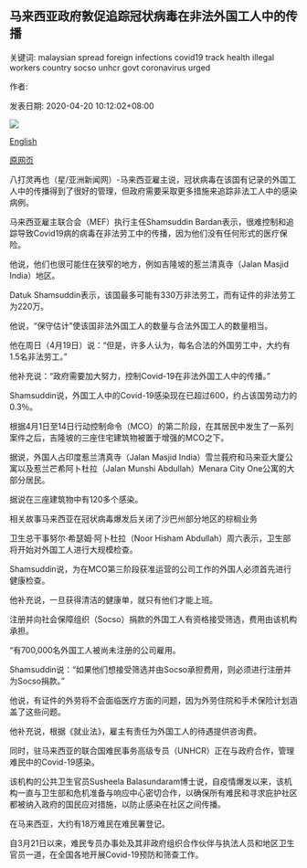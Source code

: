 ## 马来西亚政府敦促追踪冠状病毒在非法外国工人中的传播

关键词: malaysian spread foreign infections covid19 track health illegal workers country socso unhcr govt coronavirus urged

作者: 

发表日期: 2020-04-20 10:12:02+08:00

![](https://www.straitstimes.com/sites/default/files/styles/x_large/public/articles/2020/04/20/ym-hwmalaysia-200420.jpg?itok=W-sw5Dw7)

[English](Malaysian%20govt%20urged%20to%20track%20coronavirus%20spread%20among%20illegal%20foreign%20workers.md)

[原网页](https://www.straitstimes.com/asia/se-asia/malaysian-govt-urged-to-track-coronavirus-spread-among-illegal-foreign-workers)

八打灵再也（星/亚洲新闻网）-马来西亚雇主说，冠状病毒在该国有记录的外国工人中的传播得到了很好的管理，但政府需要采取更多措施来追踪非法工人中的感染病例。

马来西亚雇主联合会（MEF）执行主任Shamsuddin Bardan表示，很难控制和追踪导致Covid19病的病毒在非法劳工中的传播，因为他们没有任何形式的医疗保险。

他说，他们也很可能住在狭窄的地方，例如吉隆坡的惹兰清真寺（Jalan Masjid India）地区。

Datuk Shamsuddin表示，该国最多可能有330万非法劳工，而有证件的非法劳工为220万。

他说，“保守估计”使该国非法外国工人的数量与合法外国工人的数量相当。

他在周日（4月19日）说：“但是，许多人认为，每名合法的外国劳工中，大约有1.5名非法劳工。”

他补充说：“政府需要加大努力，控制Covid-19在非法外国工人中的传播。”

Shamsuddin说，外国工人中的Covid-19感染现在已超过600，约占该国劳动力的0.3％。

根据4月1日至14日行动控制命令（MCO）的第二阶段，在其居民中发生了一系列案件之后，吉隆坡的三座住宅建筑物被置于增强的MCO之下。

据说，外国人占印度惹兰清真寺（Jalan Masjid India）雪兰莪府和马来亚大厦公寓以及惹兰芒希阿卜杜拉（Jalan Munshi Abdullah）Menara City One公寓的大部分居民。

据说在三座建筑物中有120多个感染。

相关故事马来西亚在冠状病毒爆发后关闭了沙巴州部分地区的棕榈业务

卫生总干事努尔·希瑟姆·阿卜杜拉（Noor Hisham Abdullah）周六表示，卫生部将开始对外国工人进行大规模检查。

Shamsuddin说，为在MCO第三阶段获准运营的公司工作的外国人必须首先进行健康检查。

他补充说，一旦获得清洁的健康单，就只有他们才能上班。

注册并向社会保障组织（Socso）捐款的外国工人有资格接受筛选，费用由该机构承担。

“有700,000名外国工人被尚未注册的公司雇用。

Shamsuddin说：“如果他们想接受筛选并由Socso承担费用，则必须进行注册并为Socso捐款。”

他说，有证件的外劳将不会面临医疗方面的问题，因为外劳住院和手术保险计划涵盖了这些问题。

他补充说，根据《就业法》，雇主有责任为外国工人的待遇提供咨询费。

同时，驻马来西亚的联合国难民事务高级专员（UNHCR）正在与政府合作，管理难民中的Covid-19感染。

该机构的公共卫生官员Susheela Balasundaram博士说，自疫情爆发以来，该机构一直与卫生部和危机准备与响应中心密切合作，以确保所有难民和寻求庇护社区都被纳入政府的国民应对措施，以防止感染在社区之间传播。

在马来西亚，大约有18万难民在难民署登记。

自3月21日以来，难民专员办事处及其非政府组织合作伙伴与执法人员和地区卫生官员一道，在全国各地开展Covid-19预防和筛查工作。